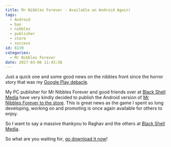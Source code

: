 ```yaml
---
title: Mr Nibbles Forever - Available on Android Again!
tags:
  - Android
  - ban
  - nibbles
  - publisher
  - store
  - success
id: 6139
categories:
  - Mr Nibbles Forever
date: 2017-03-06 11:43:58
---
```


Just a quick one and some good news on the nibbles front since the horror story that was my [Google Play debacle](https://www.mikecann.co.uk/misc/why-i-probably-wont-be-making-another-mobile-game-ever-again/).

My PC publisher for Mr Nibbles Forever and good friends over at [Black Shell Media](https://blackshellmedia.com/) have very kindly decided to publish the Android version of [Mr Nibbles Forever to the store](https://play.google.com/store/apps/details?id=com.blackshellmedia.mrnibblesforever). This is great news as the game I spent so long developing, working on and promoting is once again available for others to enjoy. 

So I want to say a massive thankyou to Raghav and the others at [Black Shell Media](https://blackshellmedia.com/).

So what are you waiting for, [go download it now](https://play.google.com/store/apps/details?id=com.blackshellmedia.mrnibblesforever)!
